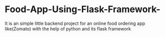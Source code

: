 # Food-App-Using-Flask-Framework-
It is an simple little backend project for an online food ordering app like(Zomato) with the help of python and its flask framework
